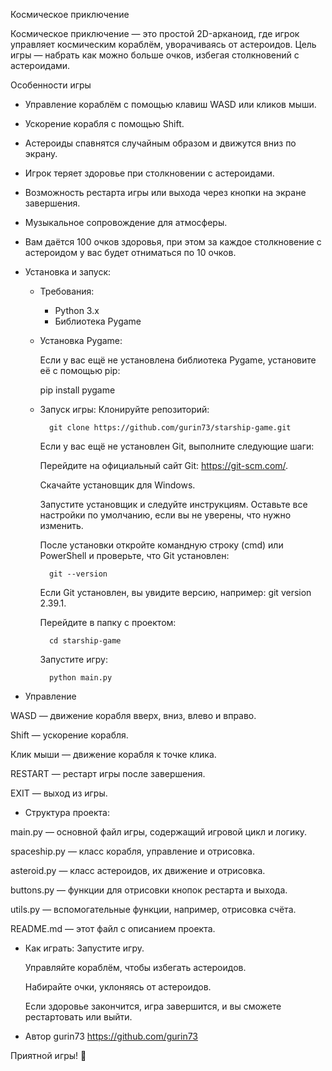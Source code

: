 Космическое приключение

Космическое приключение — это простой 2D-арканоид, где игрок управляет космическим кораблём, уворачиваясь от астероидов. Цель игры — набрать как можно больше очков, избегая столкновений с астероидами.

 Особенности игры

- Управление кораблём с помощью клавиш WASD или кликов мыши.
- Ускорение корабля с помощью Shift.
- Астероиды спавнятся случайным образом и движутся вниз по экрану.
- Игрок теряет здоровье при столкновении с астероидами.
- Возможность рестарта игры или выхода через кнопки на экране завершения.
- Музыкальное сопровождение для атмосферы.
- Вам даётся 100 очков здоровья, при этом за каждое столкновение с астероидом у вас будет отниматься по 10 очков.

- Установка и запуск:

	- Требования:

		- Python 3.x
		- Библиотека Pygame

	- Установка Pygame:

		Если у вас ещё не установлена библиотека Pygame, установите её с помощью pip:
	
		pip install pygame

	- Запуск игры:
		Клонируйте репозиторий:

			git clone https://github.com/gurin73/starship-game.git

   		Если у вас ещё не установлен Git, выполните следующие шаги:

		Перейдите на официальный сайт Git: https://git-scm.com/.

		Скачайте установщик для Windows.

		Запустите установщик и следуйте инструкциям. Оставьте все настройки по умолчанию, если вы не уверены, что нужно изменить.

		После установки откройте командную строку (cmd) или PowerShell и проверьте, что Git установлен:
		 	
			git --version
		
		Если Git установлен, вы увидите версию, например: git version 2.39.1.

		Перейдите в папку с проектом:

			cd starship-game
	
		Запустите игру:

			python main.py
- Управление

WASD — движение корабля вверх, вниз, влево и вправо.

Shift — ускорение корабля.

Клик мыши — движение корабля к точке клика.

RESTART — рестарт игры после завершения.

EXIT — выход из игры.

- Структура проекта:

main.py — основной файл игры, содержащий игровой цикл и логику.

spaceship.py — класс корабля, управление и отрисовка.

asteroid.py — класс астероидов, их движение и отрисовка.

buttons.py — функции для отрисовки кнопок рестарта и выхода.

utils.py — вспомогательные функции, например, отрисовка счёта.

README.md — этот файл с описанием проекта.

- Как играть:
	Запустите игру.

	Управляйте кораблём, чтобы избегать астероидов.

	Набирайте очки, уклоняясь от астероидов.

	Если здоровье закончится, игра завершится, и вы сможете рестартовать или выйти.

- Автор
gurin73
https://github.com/gurin73

Приятной игры! 🚀
